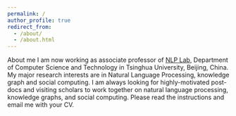 ```yaml
---
permalink: /
author_profile: true
redirect_from: 
  - /about/
  - /about.html
---
```

About me
I am now working as associate professor of [NLP Lab](https://nlp.csai.tsinghua.edu.cn/), Department of Computer Science and Technology in Tsinghua University, Beijing, China. My major research interests are in Natural Language Processing, knowledge graph and social computing. I am always looking for highly-motivated post-docs and visiting scholars to work together on natural language processing, knowledge graphs, and social computing. Please read the instructions and email me with your CV.
